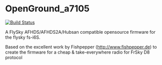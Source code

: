 # OpenGround_a7105

[![Build Status](https://travis-ci.org/spcfa/OpenGround_a7105.svg?branch=master)](https://travis-ci.org/spcfa/OpenGround_a7105)

A FlySky AFHDS/AFHDS2A/Hubsan compatible opensource firmware for the flysky fs-i6S.

Based on the excellent work by Fishpepper (http://www.fishpepper.de) to create the firmware for a cheap & take-everywhere radio for FrSky D8 protocol

